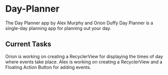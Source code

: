 Day-Planner
===========
The Day Planner app by Alex Murphy and Orion Duffy
Day Planner is a single-day planning app for planning out your day.

Current Tasks
-------------
Orion is working on creating a RecyclerView for displaying the times of day where events take place.
Alex is working on creating a RecyclerView and a Floating Action Button for adding events.